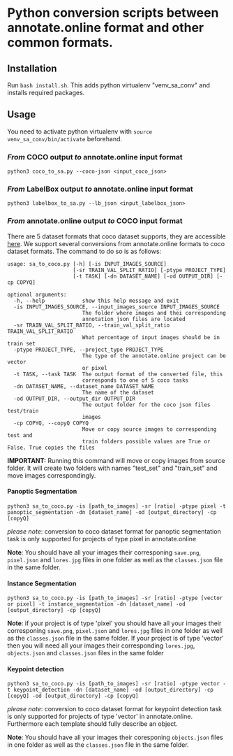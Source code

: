 # Python conversion scripts between annotate.online format and other common formats.

## Installation

Run `bash install.sh`. This adds python virtualenv "venv_sa_conv" and
installs required packages.

## Usage

You need to activate python virtualenv with `source venv_sa_conv/bin/activate` beforehand.

### *From* COCO output *to* annotate.online input format

    python3 coco_to_sa.py --coco-json <input_coco_json>

### *From* LabelBox output *to* annotate.online input format

    python3 labelbox_to_sa.py --lb_json <input_labelbox_json>

### *From* annotate.online output *to* COCO input format
There are 5 dataset formats that coco dataset supports, they are accessible [here](http://cocodataset.org/#format-data). We support several conversions from annotate.online formats to coco dataset formats. The command to do so is as follows:
```
usage: sa_to_coco.py [-h] [-is INPUT_IMAGES_SOURCE]
                     [-sr TRAIN_VAL_SPLIT_RATIO] [-ptype PROJECT_TYPE]
                     [-t TASK] [-dn DATASET_NAME] [-od OUTPUT_DIR] [-cp COPYQ]
```
```
optional arguments:
  -h, --help            show this help message and exit
  -is INPUT_IMAGES_SOURCE, --input_images_source INPUT_IMAGES_SOURCE
                        The folder where images and thei corresponding
                        annotation json files are located
  -sr TRAIN_VAL_SPLIT_RATIO, --train_val_split_ratio TRAIN_VAL_SPLIT_RATIO
                        What percentage of input images should be in train set
  -ptype PROJECT_TYPE, --project_type PROJECT_TYPE
                        The type of the annotate.online project can be vector
                        or pixel
  -t TASK, --task TASK  The output format of the converted file, this
                        corresponds to one of 5 coco tasks
  -dn DATASET_NAME, --dataset_name DATASET_NAME
                        The name of the dataset
  -od OUTPUT_DIR, --output_dir OUTPUT_DIR
                        The output folder for the coco json files test/train
                        images
  -cp COPYQ, --copyQ COPYQ
                        Move or copy source images to corresponding test and
                        train folders possible values are True or False. True copies the files
``````

**IMPORTANT:** Running this command will move or copy images from source folder. It will create two folders with names "test_set" and "train_set" and move images correspondingly.

#### Panoptic Segmentation 
```
python3 sa_to_coco.py -is [path_to_images] -sr [ratio] -ptype pixel -t panoptic_segmentation -dn [dataset_name] -od [output_directory] -cp [copyQ]
```

*please note*: conversion to coco dataset format for panoptic segmentation task is only supported for projects of type pixel in annotate.online

**Note**: You should have all your images their corresponing `save.png`, `pixel.json` and `lores.jpg` files in one folder as well as the `classes.json` file in the same folder.

#### Instance Segmentation

```
python3 sa_to_coco.py -is [path_to_images] -sr [ratio] -ptype [vector or pixel] -t instance_segmentation -dn [dataset_name] -od [output_directory] -cp [copyQ]
```

**Note**: if your project is of type 'pixel' you should have all your images their corresponing `save.png`, `pixel.json` and `lores.jpg` files in one folder as well as the `classes.json` file in the same folder. 
If your project is of type  'vector' then you will need all your images their corresponding `lores.jpg`, `objects.json` and `classes.json` files in the same folder

#### Keypoint detection

```
python3 sa_to_coco.py -is [path_to_images] -sr [ratio] -ptype vector -t keypoint_detection -dn [dataset_name] -od [output_directory] -cp [copyQ] -od [output_directory] -cp [copyQ]
```

*please note*: conversion to coco dataset format for keypoint detection task is only supported for projects of type 'vector' in annotate.online. Furthermore each template should fully describe an object. 

**Note**: You should have all your images their coresponing `objects.json` files in one folder as well as the `classes.json` file in the same folder. 



